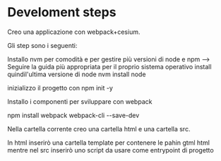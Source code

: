 # Develoment steps

Creo una applicazione con webpack+cesium.

Gli step sono i seguenti:

Installo nvm per comodità e per gestire più versioni di node e npm --> Seguire la guida più appropriata per il proprio sistema operativo
install quindil'ultima versione di node
nvm install node

inizializzo il progetto con 
npm init -y 

Installo i componenti per sviluppare con webpack

npm install webpack webpack-cli --save-dev

Nella cartella corrente creo una cartella html e una cartella src.

In html inserirò una cartella template per contenere le pahin gtml html mentre nel src inserirò uno script da usare come entrypoint di progetto
